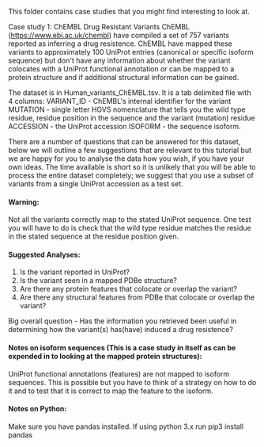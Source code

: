 This folder contains case studies that you might find interesting to look at.

Case study 1: ChEMBL Drug Resistant Variants
ChEMBL (https://www.ebi.ac.uk/chembl) have compiled a set of 757 variants reported as inferring a drug resistence.
ChEMBL have mapped these variants to approximately 100 UniProt entries (canonical or specific isoform sequence) but
don't have any information about whether the variant colocates with a UniProt functional annotation or can be mapped
to a protein structure and if additional structural information can be gained.

The dataset is in Human_variants_ChEMBL.tsv. It is a tab delimited file with 4 columns:
VARIANT_ID - ChEMBL's internal identifier for the variant
MUTATION - single letter HGVS nomenclature that tells you the wild type residue, residue position in the sequence and the variant (mutation) residue
ACCESSION - the UniProt accession
ISOFORM - the sequence isoform.

There are a number of questions that can be answered for this dataset, below we will outline a few suggestions that are relevant to this tutorial but we are happy for you to analyse the data how you wish, if you have your own ideas. The time available is short so it is unlikely that you will be able to process the entire dataset completely; we suggest that you use a subset of variants from a single UniProt accession as a test set. 

#### Warning: 
Not all the variants correctly map to the stated UniProt sequence. One test you will have to do is check that the wild type residue matches the residue in the stated sequence at the residue position given.


#### Suggested Analyses:
1. Is the variant reported in UniProt?
2. Is the variant seen in a mapped PDBe structure?
3. Are there any protein features that colocate or overlap the variant?
4. Are there any structural features from PDBe that colocate or overlap the variant?

Big overall question - Has the information you retrieved been useful in determining how the variant(s) has(have) induced a drug resistence?

#### Notes on isoform sequences (This is a case study in itself as can be expended in to looking at the mapped protein structures):
UniProt functional annotations (features) are not mapped to isoform sequences. This is possible but you have to think of a
strategy on how to do it and to test that it is correct to map the feature to the isoform.

#### Notes on Python:
Make sure you have pandas installed. If using python 3.x run pip3 install pandas

